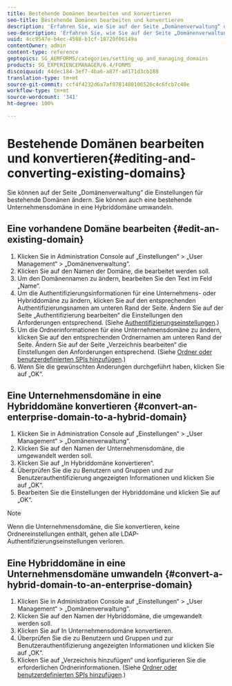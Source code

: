 ```yaml
---
title: Bestehende Domänen bearbeiten und konvertieren
seo-title: Bestehende Domänen bearbeiten und konvertieren
description: 'Erfahren Sie, wie Sie auf der Seite „Domänenverwaltung“ die Einstellungen für bestehende Domänen ändern. Konvertieren Sie eine bestehende Unternehmensdomäne in eine Hybriddomäne oder umgekehrt. '
seo-description: 'Erfahren Sie, wie Sie auf der Seite „Domänenverwaltung“ die Einstellungen für bestehende Domänen ändern. Konvertieren Sie eine bestehende Unternehmensdomäne in eine Hybriddomäne oder umgekehrt. '
uuid: 4cc9547e-b4ec-4588-b1cf-18720f06149a
contentOwner: admin
content-type: reference
geptopics: SG_AEMFORMS/categories/setting_up_and_managing_domains
products: SG_EXPERIENCEMANAGER/6.4/FORMS
discoiquuid: 44dec184-3ef7-4ba6-a87f-ad171d3cb188
translation-type: tm+mt
source-git-commit: ccf4f4232d6a7af0781480106526c4c6fcb7c40e
workflow-type: tm+mt
source-wordcount: '341'
ht-degree: 100%

---
```



# Bestehende Domänen bearbeiten und konvertieren{#editing-and-converting-existing-domains}

Sie können auf der Seite „Domänenverwaltung“ die Einstellungen für bestehende Domänen ändern. Sie können auch eine bestehende Unternehmensdomäne in eine Hybriddomäne umwandeln.

## Eine vorhandene Domäne bearbeiten {#edit-an-existing-domain}

1. Klicken Sie in Administration Console auf „Einstellungen“ > „User Management“ > „Domänenverwaltung“.
1. Klicken Sie auf den Namen der Domäne, die bearbeitet werden soll.
1. Um den Domänennamen zu ändern, bearbeiten Sie den Text im Feld „Name“.
1. Um die Authentifizierungsinformationen für eine Unternehmens- oder Hybriddomäne zu ändern, klicken Sie auf den entsprechenden Authentifizierungsnamen am unteren Rand der Seite. Ändern Sie auf der Seite „Authentifizierung bearbeiten“ die Einstellungen den Anforderungen entsprechend. (Siehe [Authentifizierungseinstellungen](/help/forms/using/admin-help/configuring-authentication-providers.md#authentication-settings).)
1. Um die Ordnerinformationen für eine Unternehmensdomäne zu ändern, klicken Sie auf den entsprechenden Ordnernamen am unteren Rand der Seite. Ändern Sie auf der Seite „Verzeichnis bearbeiten“ die Einstellungen den Anforderungen entsprechend. (Siehe [Ordner oder benutzerdefinierten SPIs hinzufügen](/help/forms/using/admin-help/configuring-directories.md#adding-directories-or-custom-spis).)
1. Wenn Sie die gewünschten Änderungen durchgeführt haben, klicken Sie auf „OK“.

## Eine Unternehmensdomäne in eine Hybriddomäne konvertieren {#convert-an-enterprise-domain-to-a-hybrid-domain}

1. Klicken Sie in Administration Console auf „Einstellungen“ > „User Management“ > „Domänenverwaltung“.
1. Klicken Sie auf den Namen der Unternehmensdomäne, die umgewandelt werden soll.
1. Klicken Sie auf „In Hybriddomäne konvertieren“.
1. Überprüfen Sie die zu Benutzern und Gruppen und zur Benutzerauthentifizierung angezeigten Informationen und klicken Sie auf „OK“.
1. Bearbeiten Sie die Einstellungen der Hybriddomäne und klicken Sie auf „OK“.

>[!NOTE]
>
>Wenn die Unternehmensdomäne, die Sie konvertieren, keine Ordnereinstellungen enthält, gehen alle LDAP-Authentifizierungseinstellungen verloren.

## Eine Hybriddomäne in eine Unternehmensdomäne umwandeln {#convert-a-hybrid-domain-to-an-enterprise-domain}

1. Klicken Sie in Administration Console auf „Einstellungen“ > „User Management“ > „Domänenverwaltung“.
1. Klicken Sie auf den Namen der Hybriddomäne, die umgewandelt werden soll.
1. Klicken Sie auf In Unternehmensdomäne konvertieren.
1. Überprüfen Sie die zu Benutzern und Gruppen und zur Benutzerauthentifizierung angezeigten Informationen und klicken Sie auf „OK“.
1. Klicken Sie auf „Verzeichnis hinzufügen“ und konfigurieren Sie die erforderlichen Ordnerinformationen. (Siehe [Ordner oder benutzerdefinierten SPIs hinzufügen](/help/forms/using/admin-help/configuring-directories.md#adding-directories-or-custom-spis).)

